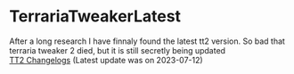 # TerrariaTweakerLatest
After a long research I have finnaly found the latest tt2 version. So bad that terraria tweaker 2 died, but it is still secretly being updated<br>
[TT2 Changelogs](https://www.tiberiumfusion.com/product/tt2/res/changelog_tt2.txt) (Latest update was on 2023-07-12)
